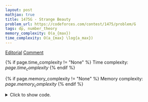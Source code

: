 ```yaml
---
layout: post
mathjax: true
title: 1475G - Strange Beauty
problem_url: https://codeforces.com/contest/1475/problem/G
tags: dp, number_theory
memory_complexity: O(a_{max})
time_complexity: O(a_{max} \log{a_max})
---
```


[Editorial](https://codeforces.com/blog/entry/87188)
[Comment](https://codeforces.com/blog/entry/87161?#comment-753182)


{% if page.time_complexity != "None" %}
Time complexity: ${{ page.time_complexity }}$
{% endif %}

{% if page.memory_complexity != "None" %}
Memory complexity: ${{ page.memory_complexity }}$
{% endif %}

<details>
<summary>
<p style="display:inline">Click to show code.</p>
</summary>
```cpp
{% raw %}
using namespace std;
using ll = long long;
using ii = pair<int, int>;
using vi = vector<int>;
int solve(vi a)
{
    int const AMAX = *max_element(begin(a), end(a)) + 1, n = a.size();
    vi dp(AMAX, 0), cnt(AMAX, 0);
    for (auto ai : a)
        cnt[ai]++;
    for (int x = 1; x < AMAX; ++x)
    {
        dp[x] += cnt[x];
        for (int y = 2 * x; y < AMAX; y += x)
            dp[y] = max(dp[y], dp[x]);
    }
    return n - *max_element(begin(dp), end(dp));
}
int main(void)
{
    ios::sync_with_stdio(false), cin.tie(NULL);
    int t;
    cin >> t;
    while (t--)
    {
        int n;
        cin >> n;
        vi a(n);
        for (auto &ai : a)
            cin >> ai;
        cout << solve(a) << endl;
    }
    return 0;
}

{% endraw %}
```
</details>


